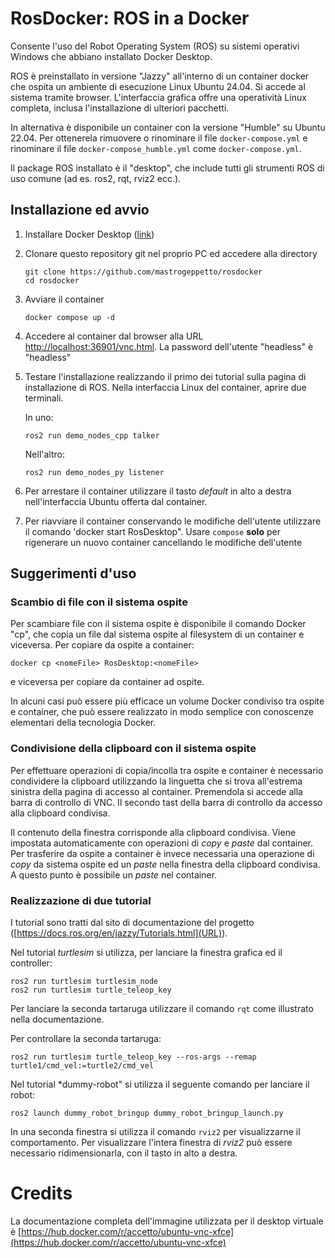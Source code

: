 # RosDocker: ROS in a Docker
Consente l'uso del Robot Operating System (ROS) su sistemi operativi Windows che abbiano installato Docker Desktop.

ROS è preinstallato in versione "Jazzy" all'interno di un container docker che ospita un ambiente di esecuzione Linux Ubuntu 24.04. Si accede al sistema tramite browser. L'interfaccia grafica offre una operatività Linux completa, inclusa l'installazione di ulteriori pacchetti.

In alternativa è disponibile un container con la versione "Humble" su Ubuntu 22.04. Per ottenerela rimuovere o rinominare il file `docker-compose.yml` e rinominare il file `docker-compose_humble.yml` come `docker-compose.yml`.

Il package ROS installato è il "desktop", che include tutti gli strumenti ROS di uso comune (ad es. ros2, rqt, rviz2 ecc.).

## Installazione ed avvio

 1. Installare Docker Desktop ([link](https://www.docker.com/products/docker-desktop/))
 3. Clonare questo repository git nel proprio PC ed accedere alla directory
    
        git clone https://github.com/mastrogeppetto/rosdocker
        cd rosdocker
    
 4. Avviare il container

        docker compose up -d

 5. Accedere al container dal browser alla URL [http://localhost:36901/vnc.html](http://localhost:36901/vnc.html). La password dell'utente "headless" è "headless"
 6. Testare l'installazione realizzando il primo dei tutorial sulla pagina di installazione di ROS. Nella interfaccia Linux del container, aprire due terminali.
    
    In uno:

        ros2 run demo_nodes_cpp talker

    Nell'altro:

        ros2 run demo_nodes_py listener

 7. Per arrestare il container utilizzare il tasto *default* in alto a destra nell'interfaccia Ubuntu offerta dal container.
 8. Per riavviare il container conservando le modifiche dell'utente utilizzare il comando 'docker start RosDesktop". Usare `compose` **solo** per rigenerare un nuovo container cancellando le modifiche dell'utente

## Suggerimenti d'uso

### Scambio di file con il sistema ospite

Per scambiare file con il sistema ospite è disponibile il comando Docker "cp", che copia un file dal sistema ospite al filesystem di un container e viceversa. Per copiare da ospite a container:

    docker cp <nomeFile> RosDesktop:<nomeFile>

e viceversa per copiare da container ad ospite.

In alcuni casi può essere più efficace un volume Docker condiviso tra ospite e container, che può essere realizzato in modo semplice con conoscenze elementari della tecnologia Docker.

### Condivisione della clipboard con il sistema ospite

Per effettuare operazioni di copia/incolla tra ospite e container è necessario condividere la clipboard utilizzando la linguetta che si trova all'estrema sinistra della pagina di accesso al container. Premendola si accede alla barra di controllo di VNC. Il secondo tast della barra di controllo da accesso alla clipboard condivisa.

Il contenuto della finestra corrisponde alla clipboard condivisa. Viene impostata automaticamente con operazioni di *copy* e *paste* dal container. Per trasferire da ospite a container è invece necessaria una operazione di *copy* da sistema ospite ed un *paste* nella finestra della clipboard condivisa. A questo punto è possibile un *paste* nel container.

### Realizzazione di due tutorial

I tutorial sono tratti dal sito di documentazione del progetto ([https://docs.ros.org/en/jazzy/Tutorials.html](URL)).

Nel tutorial *turtlesim* si utilizza, per lanciare la finestra grafica ed il controller:

    ros2 run turtlesim turtlesim_node
    ros2 run turtlesim turtle_teleop_key  

Per lanciare la seconda tartaruga utilizzare il comando `rqt` come illustrato nella documentazione.

Per controllare la seconda tartaruga:

    ros2 run turtlesim turtle_teleop_key --ros-args --remap turtle1/cmd_vel:=turtle2/cmd_vel

Nel tutorial *dummy-robot" si utilizza il seguente comando per lanciare il robot:

    ros2 launch dummy_robot_bringup dummy_robot_bringup_launch.py

In una seconda finestra si utilizza il comando `rviz2` per visualizzarne il comportamento. Per visualizzare l'intera finestra di *rviz2* può essere necessario ridimensionarla, con il tasto in alto a destra.

# Credits
La documentazione completa dell'immagine utilizzata per il desktop virtuale è [https://hub.docker.com/r/accetto/ubuntu-vnc-xfce](https://hub.docker.com/r/accetto/ubuntu-vnc-xfce)
